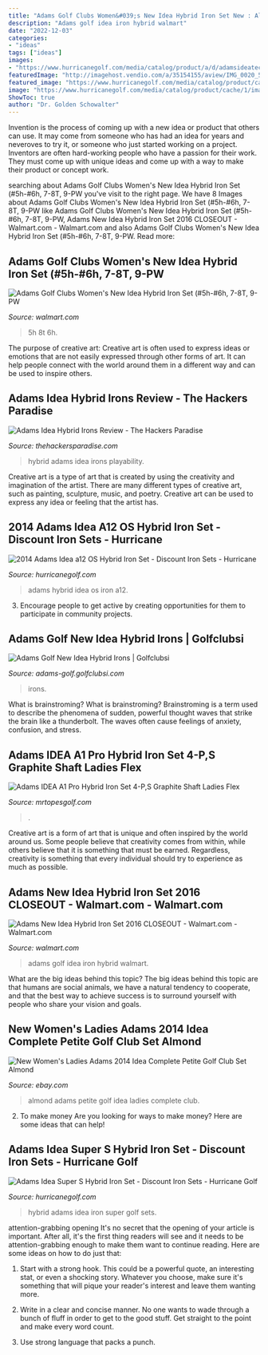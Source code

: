 ```yaml
---
title: "Adams Golf Clubs Women&#039;s New Idea Hybrid Iron Set New : Almond Adams Petite Golf Idea Ladies Complete Club"
description: "Adams golf idea iron hybrid walmart"
date: "2022-12-03"
categories:
- "ideas"
tags: ["ideas"]
images:
- "https://www.hurricanegolf.com/media/catalog/product/a/d/adamsideatech7iron_2.jpg"
featuredImage: "http://imagehost.vendio.com/a/35154155/aview/IMG_0020_542.jpg"
featured_image: "https://www.hurricanegolf.com/media/catalog/product/cache/1/image/1200x/040ec09b1e35df139433887a97daa66f/a/_/a_supershybridiron.jpg"
image: "https://www.hurricanegolf.com/media/catalog/product/cache/1/image/1200x/040ec09b1e35df139433887a97daa66f/a/d/adams_2014a12oshybrid_address.jpg"
ShowToc: true
author: "Dr. Golden Schowalter"
---
```



Invention is the process of coming up with a new idea or product that others can use. It may come from someone who has had an idea for years and neveroves to try it, or someone who just started working on a project. Inventors are often hard-working people who have a passion for their work. They must come up with unique ideas and come up with a way to make their product or concept work.

	

		
searching about Adams Golf Clubs Women&#039;s New Idea Hybrid Iron Set (#5h-#6h, 7-8T, 9-PW you've visit to the right page. We have 8 Images about Adams Golf Clubs Women&#039;s New Idea Hybrid Iron Set (#5h-#6h, 7-8T, 9-PW like Adams Golf Clubs Women&#039;s New Idea Hybrid Iron Set (#5h-#6h, 7-8T, 9-PW, Adams New Idea Hybrid Iron Set 2016 CLOSEOUT - Walmart.com - Walmart.com and also Adams Golf Clubs Women&#039;s New Idea Hybrid Iron Set (#5h-#6h, 7-8T, 9-PW. Read more:
		
    
## Adams Golf Clubs Women&#039;s New Idea Hybrid Iron Set (#5h-#6h, 7-8T, 9-PW

<img loading=lazy src="https://i5.walmartimages.com/asr/f4d2e141-9f1e-46e9-abad-01c640ee6ac9_1.78df6a732d0c5478710d2a12d93a93a7.jpeg?odnWidth=612&amp;odnHeight=612&amp;odnBg=ffffff" onerror="this.onerror=null;this.src='https://tse2.mm.bing.net/th?id=OIP.1vFABFEnLEF4xMuovjV6BgHaHa&amp;pid=15.1';" alt="Adams Golf Clubs Women&#039;s New Idea Hybrid Iron Set (#5h-#6h, 7-8T, 9-PW">

_Source: walmart.com_

>5h 8t 6h. 

	

The purpose of creative art:
Creative art is often used to express ideas or emotions that are not easily expressed through other forms of art. It can help people connect with the world around them in a different way and can be used to inspire others.

    
## Adams Idea Hybrid Irons Review - The Hackers Paradise

<img loading=lazy src="http://thehackersparadise.smugmug.com/Category/AdamsIdea/i-s5CjZT5/1/L/DSCN3314-L.jpg" onerror="this.onerror=null;this.src='https://tse3.mm.bing.net/th?id=OIP.BFaxDCa8YOJTZ9-sNUc9OgHaFM&amp;pid=15.1';" alt="Adams Idea Hybrid Irons Review - The Hackers Paradise">

_Source: thehackersparadise.com_

>hybrid adams idea irons playability. 

	

Creative art is a type of art that is created by using the creativity and imagination of the artist. There are many different types of creative art, such as painting, sculpture, music, and poetry. Creative art can be used to express any idea or feeling that the artist has.

    
## 2014 Adams Idea A12 OS Hybrid Iron Set - Discount Iron Sets - Hurricane

<img loading=lazy src="https://www.hurricanegolf.com/media/catalog/product/cache/1/image/1200x/040ec09b1e35df139433887a97daa66f/a/d/adams_2014a12oshybrid_address.jpg" onerror="this.onerror=null;this.src='https://tse1.mm.bing.net/th?id=OIP.gPDEtCCT_MYajecT6QWYRAHaHa&amp;pid=15.1';" alt="2014 Adams Idea a12 OS Hybrid Iron Set - Discount Iron Sets - Hurricane">

_Source: hurricanegolf.com_

>adams hybrid idea os iron a12. 

	

3. Encourage people to get active by creating opportunities for them to participate in community projects. 

    
## Adams Golf New Idea Hybrid Irons | Golfclubsi

<img loading=lazy src="https://www.hurricanegolf.com/media/catalog/product/a/d/adamsideatech7iron_2.jpg" onerror="this.onerror=null;this.src='https://tse2.mm.bing.net/th?id=OIP.1iUP4rHl5eR1gZNORfUieAHaHa&amp;pid=15.1';" alt="Adams Golf New Idea Hybrid Irons | Golfclubsi">

_Source: adams-golf.golfclubsi.com_

>irons. 

	

What is brainstroming?
What is brainstroming? Brainstroming is a term used to describe the phenomena of sudden, powerful thought waves that strike the brain like a thunderbolt. The waves often cause feelings of anxiety, confusion, and stress.

    
## Adams IDEA A1 Pro Hybrid Iron Set 4-P,S Graphite Shaft Ladies Flex

<img loading=lazy src="https://cdn2.bigcommerce.com/n-pktq5q/ghg13z/products/47304/images/1008029/51885g-adams-idea-a1-pro-hybrid-iron-set-4-ps-graphite-shaft-ladies-flex-51885g__17843.1554130473.1280.1280.jpg?c=2" onerror="this.onerror=null;this.src='https://tse2.mm.bing.net/th?id=OIP.2KqOJhXXCls7YQLDQYXiMAHaHa&amp;pid=15.1';" alt="Adams IDEA A1 Pro Hybrid Iron Set 4-P,S Graphite Shaft Ladies Flex">

_Source: mrtopesgolf.com_

>. 

	

Creative art is a form of art that is unique and often inspired by the world around us. Some people believe that creativity comes from within, while others believe that it is something that must be earned. Regardless, creativity is something that every individual should try to experience as much as possible.

    
## Adams New Idea Hybrid Iron Set 2016 CLOSEOUT - Walmart.com - Walmart.com

<img loading=lazy src="https://i5.walmartimages.com/asr/3a33566c-038d-4e6c-b64c-9aa6d56becbe_1.0c3dbef2c274f2d7e6fb37085db7dbfe.jpeg" onerror="this.onerror=null;this.src='https://tse1.mm.bing.net/th?id=OIP.LGV3CIsztTQejQG0XJR0zgHaHa&amp;pid=15.1';" alt="Adams New Idea Hybrid Iron Set 2016 CLOSEOUT - Walmart.com - Walmart.com">

_Source: walmart.com_

>adams golf idea iron hybrid walmart. 

	

What are the big ideas behind this topic?
The big ideas behind this topic are that humans are social animals, we have a natural tendency to cooperate, and that the best way to achieve success is to surround yourself with people who share your vision and goals.

    
## New Women&#039;s Ladies Adams 2014 Idea Complete Petite Golf Club Set Almond

<img loading=lazy src="http://imagehost.vendio.com/a/35154155/aview/IMG_0020_542.jpg" onerror="this.onerror=null;this.src='https://tse1.mm.bing.net/th?id=OIP.EF21jKWFG8jDYN0l2IutAwHaHa&amp;pid=15.1';" alt="New Women&#039;s Ladies Adams 2014 Idea Complete Petite Golf Club Set Almond">

_Source: ebay.com_

>almond adams petite golf idea ladies complete club. 

	

2. To make money
Are you looking for ways to make money? Here are some ideas that can help!

    
## Adams Idea Super S Hybrid Iron Set - Discount Iron Sets - Hurricane Golf

<img loading=lazy src="https://www.hurricanegolf.com/media/catalog/product/cache/1/image/1200x/040ec09b1e35df139433887a97daa66f/a/_/a_supershybridiron.jpg" onerror="this.onerror=null;this.src='https://tse3.mm.bing.net/th?id=OIP.dcWEeTjZVw-8m6Hrog925gHaHA&amp;pid=15.1';" alt="Adams Idea Super S Hybrid Iron Set - Discount Iron Sets - Hurricane Golf">

_Source: hurricanegolf.com_

>hybrid adams idea iron super golf sets. 

	

attention-grabbing opening
It's no secret that the opening of your article is important. After all, it's the first thing readers will see and it needs to be attention-grabbing enough to make them want to continue reading. Here are some ideas on how to do just that:
1. Start with a strong hook. This could be a powerful quote, an interesting stat, or even a shocking story. Whatever you choose, make sure it's something that will pique your reader's interest and leave them wanting more.

2. Write in a clear and concise manner. No one wants to wade through a bunch of fluff in order to get to the good stuff. Get straight to the point and make every word count.

3. Use strong language that packs a punch.

